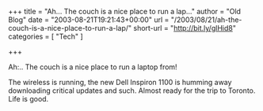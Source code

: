 +++
title = "Ah... The couch is a nice place to run a lap…"
author = "Old Blog"
date = "2003-08-21T19:21:43+00:00"
url = "/2003/08/21/ah-the-couch-is-a-nice-place-to-run-a-lap/"
short-url = "http://bit.ly/glHid8"
categories = [
"Tech"
]

+++
<div class='microid-http+http:sha1:f2956136723789f31b43d17d6b644bca081854ff'>

Ah:.. The couch is a nice place to run a laptop from!



The wireless is running, the new Dell Inspiron 1100 is humming away downloading critical updates and such. Almost ready for the trip to Toronto. Life is good.

